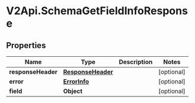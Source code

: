 # V2Api.SchemaGetFieldInfoResponse

## Properties

Name | Type | Description | Notes
------------ | ------------- | ------------- | -------------
**responseHeader** | [**ResponseHeader**](ResponseHeader.md) |  | [optional] 
**error** | [**ErrorInfo**](ErrorInfo.md) |  | [optional] 
**field** | **Object** |  | [optional] 


